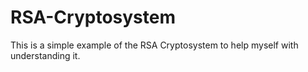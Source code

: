 # RSA-Cryptosystem

This is a simple example of the RSA Cryptosystem to help myself with understanding it.
